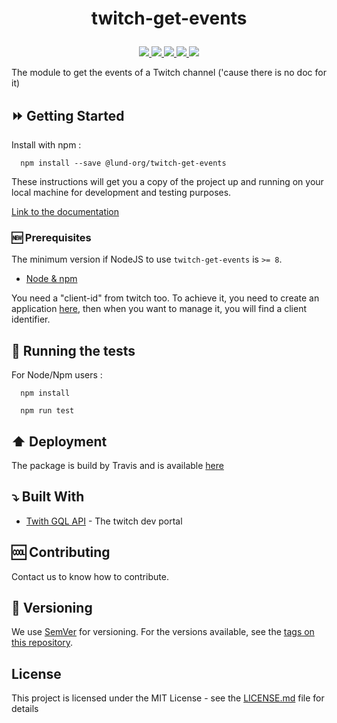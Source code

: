 <h1 align="center"><p>twitch-get-events</p></h1>
<p align="center">
  <a alt="Npm version" href="https://www.npmjs.com/package/twitch-get-events">
    <img src="https://img.shields.io/npm/v/twitch-get-events.svg" />
  </a>
  <a alt="Build Status" href="https://travis-ci.com/lund-org/twitch-get-events">
    <img src="https://travis-ci.com/lund-org/twitch-get-events.svg?branch=master" />
  </a>
  <a alt="Dependencies" href="https://github.com/lund-org/twitch-get-events/blob/master/package.json">
    <img src="https://img.shields.io/david/lund-org/twitch-get-events.svg" />
  </a>
  <a alt="Coverage" href="https://codeclimate.com/github/lund-org/twitch-get-events/test_coverage">
    <img src="https://api.codeclimate.com/v1/badges/ae1f2d4ef820b5797908/test_coverage" />
  </a>
  <a alt="Maintainability" href="https://codeclimate.com/github/lund-org/twitch-get-events/maintainability">
    <img src="https://api.codeclimate.com/v1/badges/ae1f2d4ef820b5797908/maintainability" />
  </a>
</p>

The module to get the events of a Twitch channel ('cause there is no doc for it)

## :fast_forward: Getting Started

Install with npm :

      npm install --save @lund-org/twitch-get-events

These instructions will get you a copy of the project up and running on your local machine for development and testing purposes.

[Link to the documentation](https://lund-org.github.io/twitch-get-events/index.html)

### :new: Prerequisites

The minimum version if NodeJS to use `twitch-get-events` is `>= 8`.

- [Node & npm](https://nodejs.org/en/)

You need a "client-id" from twitch too. To achieve it, you need to create an application [here](https://glass.twitch.tv/console/apps), then when you want to manage it, you will find a client identifier.

## :arrows_counterclockwise: Running the tests

For Node/Npm users :

      npm install

      npm run test

## :arrow_up: Deployment

The package is build by Travis and is available [here](https://www.npmjs.com/package/@lund-org/twitch-events)

## :arrow_heading_down: Built With

* [Twith GQL API](https://dev.twitch.tv/) - The twitch dev portal

## :cool: Contributing

Contact us to know how to contribute.

## :1234: Versioning

We use [SemVer](http://semver.org/) for versioning. For the versions available, see the [tags on this repository](https://github.com/Lund-Org/twitch-get-events/tags).

## License

This project is licensed under the MIT License - see the [LICENSE.md](LICENSE.md) file for details
